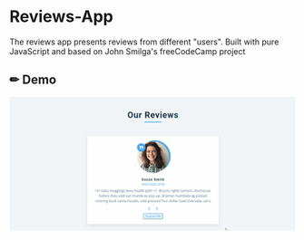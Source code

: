 # Reviews-App
The reviews app presents reviews from different "users". Built with pure JavaScript and based on John Smilga's freeCodeCamp project

 ## ✏ Demo
 
 ![Reviews App Demo](demo/reviews-app.gif)
